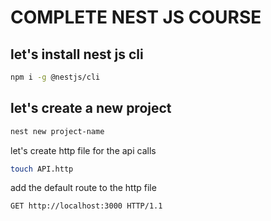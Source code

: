 # COMPLETE NEST JS COURSE

## let's install nest js cli

```bash
npm i -g @nestjs/cli
```

## let's create a new project

```bash
nest new project-name
```

let's create http file for the api calls

```bash
touch API.http
```
add the default route to the http file

```http
GET http://localhost:3000 HTTP/1.1
```



